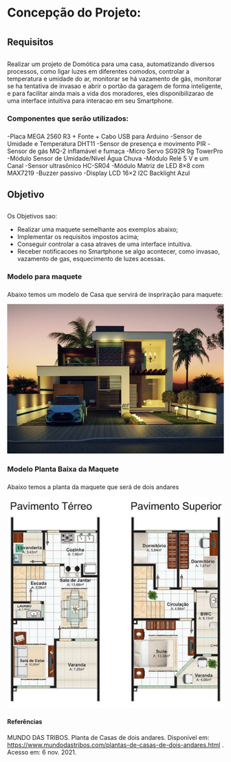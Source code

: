 # Concepção do Projeto: <h1>
  
## Requisitos <h2>
  Realizar um projeto de Domótica para uma casa, automatizando diversos processos, como ligar luzes em diferentes comodos, controlar a temperatura e umidade do ar, monitorar se há vazamento de gás, monitorar se ha tentativa de invasao e abrir o portão da garagem de forma inteligente, e para facilitar ainda mais a vida dos moradores, eles disponibilizarao de uma interface intuitiva para interacao em seu Smartphone. 
  
### Componentes que serão utilizados: <h3>
 
-Placa MEGA 2560 R3 + Fonte + Cabo USB para Arduino
-Sensor de Umidade e Temperatura DHT11
-Sensor de presença e movimento PIR
-Sensor de gás MQ-2 inflamável e fumaça
-Micro Servo SG92R 9g TowerPro
-Módulo Sensor de Umidade/Nível Água Chuva
-Módulo Relé 5 V e um Canal
-Sensor ultrasônico HC-SR04
-Módulo Matriz de LED 8×8 com MAX7219
-Buzzer passivo
-Display LCD 16×2 I2C Backlight Azul
  
## Objetivo <h2>
  Os Objetivos sao: 
  - Realizar uma maquete semelhante aos exemplos abaixo;
  - Implementar os requisitos impostos acima;
  - Conseguir controlar a casa atraves de uma interface intuitiva.
  - Receber notificacoes no Smartphone se algo acontecer, como invasao, vazamento de gas, esquecimento de luzes acessas.

### Modelo para maquete <h3>
  Abaixo temos um modelo de Casa que servirá de inspriração para maquete:
  
![Modelo Casa](https://github.com/ElisaAnes/Projeto-Domotica/blob/main/Plantas-de-Casas-de-Dois-Andares%20(1).jpg)
  <br />
  
### Modelo Planta Baixa da Maquete <h3>
  Abaixo temos a planta da maquete que será de dois andares
  
![Planta Baixa](https://github.com/ElisaAnes/Projeto-Domotica/blob/main/Plantas-de-Casas-de-Dois-Andares.jpg)
  
  #### Referências <h4>
  MUNDO DAS TRIBOS. Planta de Casas de dois andares. Disponível em: https://www.mundodastribos.com/plantas-de-casas-de-dois-andares.html . Acesso em: 6 nov. 2021.
